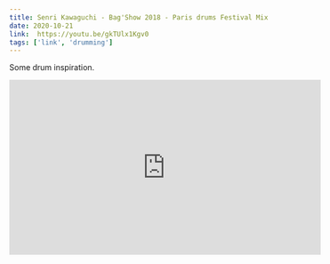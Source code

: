 ```yaml
---
title: Senri Kawaguchi - Bag'Show 2018 - Paris drums Festival Mix
date: 2020-10-21
link:  https://youtu.be/gkTUlx1Kgv0
tags: ['link', 'drumming']
---
```

Some drum inspiration.

<iframe width="560" height="315" src="https://www.youtube.com/embed/gkTUlx1Kgv0" frameborder="0" allow="accelerometer; autoplay; clipboard-write; encrypted-media; gyroscope; picture-in-picture" allowfullscreen></iframe>
